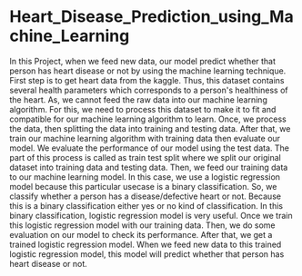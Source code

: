 # Heart_Disease_Prediction_using_Machine_Learning
In this Project,  when we feed new data, our model predict whether that person has heart disease or not by using the machine learning technique.
First step is to get heart data from the kaggle. Thus, this dataset contains several health parameters which corresponds to a person's healthiness of the heart. As, we cannot feed the raw data into our machine learning algorithm. For this, we need to process this dataset to make it to fit and compatible for our machine learning algorithm to learn. Once, we process the data, then splitting the data into training and testing data. After that, we train our machine learning algorithm with training data then evaluate our model. We evaluate the performance of our model using the test data. The part of this process is called as train test split where we split our original dataset into training data and testing data. Then, we feed our training data to our machine learning model. In this case, we use a logistic regression model because this particular usecase is a binary classification. So, we classify whether a person has a disease/defective heart or not. Because this is a binary classification either yes or no kind of classification. In this binary classification, logistic regression model is very useful. Once we train this logistic regression model with our training data. Then, we do some evaluation on our model to check its performance. After that, we get a trained logistic regression model. When we feed new data to this trained logistic regression model, this model will predict whether that person has heart disease or not.
